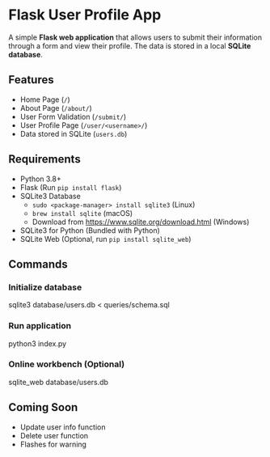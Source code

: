 # Flask User Profile App

A simple **Flask web application** that allows users to submit their information through a form and view their profile. The data is stored in a local **SQLite database**.

## Features

 - Home Page (`/`)
 - About Page (`/about/`)
 - User Form Validation (`/submit/`)
 - User Profile Page (`/user/<username>/`)
 - Data stored in SQLite (`users.db`)

## Requirements

 - Python 3.8+
 - Flask (Run `pip install flask`)
 - SQLite3 Database
   - `sudo <package-manager> install sqlite3` (Linux)
   - `brew install sqlite` (macOS)
   - Download from https://www.sqlite.org/download.html (Windows)
 - SQLite3 for Python (Bundled with Python)
 - SQLite Web (Optional, run `pip install sqlite_web`)

## Commands

### Initialize database

sqlite3 database/users.db < queries/schema.sql

### Run application

python3 index.py

### Online workbench (Optional)

sqlite_web database/users.db

## Coming Soon

 - Update user info function
 - Delete user function
 - Flashes for warning
